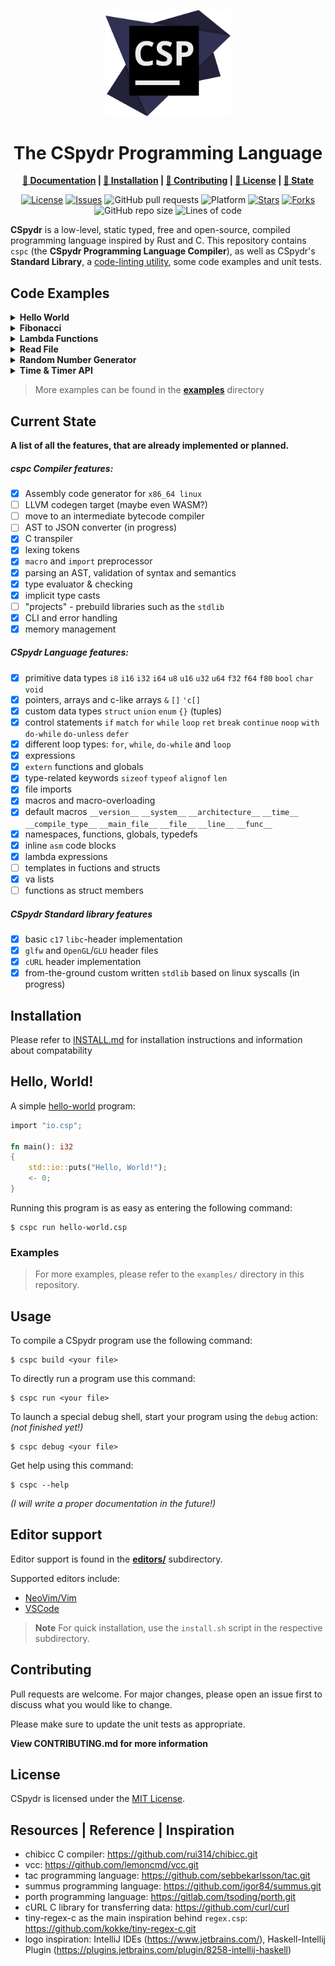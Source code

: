 <div align="center">

<p>
<img width="200" src="./assets/csp-logo-big.svg"></img>
</p>

<h1>The CSpydr Programming Language</h1>

**[📑 Documentation](https://github.com/spydr06/cspydr/wiki) |
[💾 Installation](./INSTALL.md) |
[🤝 Contributing](./CONTRIBUTING.md) |
[📜 License](./LICENSE) |
[🔄 State](#current-state)**

[![License](https://img.shields.io/github/license/spydr06/cspydr?style=flat-square)](https://github.com/Spydr06/CSpydr/blob/main/LICENSE)
[![Issues](https://img.shields.io/github/issues/spydr06/cspydr?style=flat-square)](https://github.com/Spydr06/CSpydr/issues)
![GitHub pull requests](https://img.shields.io/github/issues-pr/spydr06/cspydr?style=flat-square)
![Platform](https://img.shields.io/badge/platform-linux_x86__64-blueviolet?style=flat-square)
[![Stars](https://img.shields.io/github/stars/spydr06/cspydr?style=flat-square)](https://github.com/Spydr06/CSpydr/stargazers)
[![Forks](https://img.shields.io/github/forks/spydr06/cspydr?style=flat-square)](https://github.com/Spydr06/CSpydr/network/members)
![GitHub repo size](https://img.shields.io/github/repo-size/spydr06/cspydr?style=flat-square)
![Lines of code](https://raster.shields.io/tokei/lines/github/spydr06/CSpydr?style=flat-square)

</div>

**CSpydr** is a low-level, static typed, free and open-source, compiled programming language inspired by Rust and C. This repository contains `cspc` (the **CSpydr Programming Language Compiler**), as well as CSpydr's **Standard Library**, a [code-linting utility](./src/linter), some code examples and unit tests. 

## Code Examples

<details>
<summary><b>Hello World</b></summary>

### [helloworld.csp](examples/traditional/helloworld.csp)
![](examples/assets/img/helloworld.png)
</details>

<details>
<summary><b>Fibonacci</b></summary>

### [fibonacci.csp](examples/traditional/fibonacci.csp)
![](examples/assets/img/fibonacci.png)
</details>

<details>
<summary><b>Lambda Functions</b></summary>

### [lambda.csp](examples/language/lambda.csp)
![](examples/assets/img/lambda.png)
</details>

<details>
<summary><b>Read File</b></summary>

### [read_file.csp](examples/std/read_file.csp)
![](examples/assets/img/read_file.png)
</details>

<details>
<summary><b>Random Number Generator</b></summary>

### [random.csp](examples/std/rand.csp)
![](examples/assets/img/random.png)
</details>

<details>
<summary><b>Time & Timer API</b></summary>

### [time.csp](examples/std/time.csp)
![](examples/assets/img/time.png)
</details>

> More examples can be found in the [**examples**](./examples/) directory

## Current State

**A list of all the features, that are already implemented or planned.**

##### cspc Compiler features:
- [x] Assembly code generator for `x86_64 linux`
- [ ] LLVM codegen target (maybe even WASM?)
- [ ] move to an intermediate bytecode compiler
- [ ] AST to JSON converter (in progress)
- [x] C transpiler
- [x] lexing tokens
- [x] `macro` and `import` preprocessor
- [x] parsing an AST, validation of syntax and semantics
- [x] type evaluator & checking
- [x] implicit type casts
- [ ] "projects" - prebuild libraries such as the `stdlib`
- [x] CLI and error handling
- [x] memory management

##### CSpydr Language features:
- [x] primitive data types `i8` `i16` `i32` `i64` `u8` `u16` `u32` `u64` `f32` `f64` `f80` `bool` `char` `void`
- [x] pointers, arrays and c-like arrays `&` `[]` `'c[]`
- [x] custom data types `struct` `union` `enum` `{}` (tuples)
- [x] control statements `if` `match` `for` `while` `loop` `ret` `break` `continue` `noop` `with` `do-while` `do-unless` `defer`
- [x] different loop types: `for`, `while`, `do-while` and `loop`
- [x] expressions
- [x] `extern` functions and globals
- [x] type-related keywords `sizeof` `typeof` `alignof` `len`
- [x] file imports
- [x] macros and macro-overloading
- [x] default macros `__version__` `__system__` `__architecture__` `__time__` `__compile_type__` `__main_file__` `__file__` `__line__` `__func__` 
- [x] namespaces, functions, globals, typedefs
- [x] inline `asm` code blocks
- [x] lambda expressions
- [ ] templates in fuctions and structs
- [x] va lists
- [ ] functions as struct members

##### CSpydr Standard library features
- [x] basic `c17` `libc`-header implementation
- [x] `glfw` and `OpenGL`/`GLU` header files 
- [x] `cURL` header implementation 
- [x] from-the-ground custom written `stdlib` based on linux syscalls (in progress)

## Installation

Please refer to [INSTALL.md](./INSTALL.md) for installation instructions and information about compatability

## Hello, World!

A simple [hello-world](./examples/traditional/helloworld.csp) program:

```rust
import "io.csp";

fn main(): i32
{
    std::io::puts("Hello, World!");
    <- 0;
}
```

Running this program is as easy as entering the following command:
```console
$ cspc run hello-world.csp
```

### Examples

> For more examples, please refer to the `examples/` directory in this repository.

## Usage

To compile a CSpydr program use the following command:
```console
$ cspc build <your file>
```
To directly run a program use this command:
```console
$ cspc run <your file>
```
To launch a special debug shell, start your program using the `debug` action:
<br/>
*(not finished yet!)*
```console
$ cspc debug <your file>
```

Get help using this command:
```console
$ cspc --help
```

*(I will write a proper documentation in the future!)*

## Editor support

Editor support is found in the **[editors/](./editors)** subdirectory.

Supported editors include:

- [NeoVim/Vim](./editors/neovim)
- [VSCode](./editors/vscode)

> **Note**
> For quick installation, use the `install.sh` script in the respective subdirectory.

## Contributing
Pull requests are welcome. For major changes, please open an issue first to discuss what you would like to change.

Please make sure to update the unit tests as appropriate.

**View CONTRIBUTING.md for more information**

## License
CSpydr is licensed under the [MIT License](https://mit-license.org/).

## Resources | Reference | Inspiration

- chibicc C compiler: https://github.com/rui314/chibicc.git
- vcc: https://github.com/lemoncmd/vcc.git
- tac programming language: https://github.com/sebbekarlsson/tac.git
- summus programming language: https://github.com/igor84/summus.git
- porth programming language: https://gitlab.com/tsoding/porth.git
- cURL C library for transferring data: https://github.com/curl/curl
- tiny-regex-c as the main inspiration behind `regex.csp`: https://github.com/kokke/tiny-regex-c.git
- logo inspiration: IntelliJ IDEs (https://www.jetbrains.com/),
                    Haskell-Intellij Plugin (https://plugins.jetbrains.com/plugin/8258-intellij-haskell)
